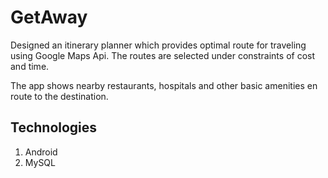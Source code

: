 # GetAway
Designed an itinerary planner which provides optimal route for traveling using Google Maps Api. The routes are selected under constraints of cost and time. 

The app shows nearby restaurants, hospitals and other basic amenities en route to the destination.

## Technologies
1. Android
2. MySQL


